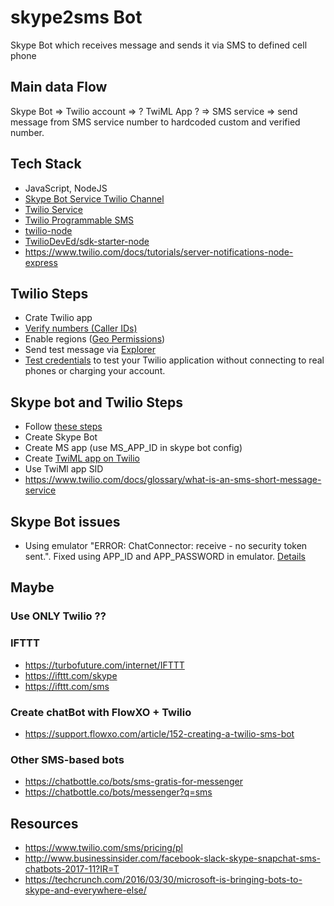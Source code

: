 skype2sms Bot
===

Skype Bot which receives message and sends it via SMS to defined cell phone

## Main data Flow

Skype Bot => Twilio account => ? TwiML App ? => SMS service => send message from SMS service number to hardcoded custom and verified number.

## Tech Stack
- JavaScript, NodeJS
- [Skype Bot Service Twilio Channel](https://docs.microsoft.com/en-us/bot-framework/channel-connect-twilio)
- [Twilio Service](https://www.twilio.com)
- [Twilio Programmable SMS](https://www.twilio.com/docs/quickstart/node/programmable-sms)
- [twilio-node](https://github.com/twilio/twilio-node)
- [TwilioDevEd/sdk-starter-node](https://github.com/TwilioDevEd/sdk-starter-node)
- https://www.twilio.com/docs/tutorials/server-notifications-node-express

## Twilio Steps
- Crate Twilio app
- [Verify numbers (Caller IDs)](https://www.twilio.com/console/phone-numbers/verified)
- Enable regions ([Geo Permissions](https://www.twilio.com/console/sms/settings/geo-permissions))
- Send test message via [Explorer](https://www.twilio.com/console/sms/api-explorer#create-a-message)
- [Test credentials](https://www.twilio.com/console/sms/runtime/test-credentials) to test your Twilio application without connecting to real phones or charging your account.

## Skype bot and Twilio Steps
- Follow [these steps](https://docs.microsoft.com/en-us/bot-framework/channel-connect-twilio)
- Create Skype Bot
- Create MS app (use MS_APP_ID in skype bot config)
- Create [TwiML app on Twilio](https://www.twilio.com/console/phone-numbers/runtime/twiml-apps)
- Use TwiMl app SID
- https://www.twilio.com/docs/glossary/what-is-an-sms-short-message-service

## Skype Bot issues
- Using emulator "ERROR: ChatConnector: receive - no security token sent.". Fixed using APP_ID and APP_PASSWORD in emulator. [Details](https://github.com/Microsoft/BotBuilder/issues/1505#issuecomment-280748691)

## Maybe 

### Use ONLY Twilio ??

### IFTTT
- https://turbofuture.com/internet/IFTTT
- https://ifttt.com/skype
- https://ifttt.com/sms

### Create chatBot with FlowXO + Twilio
- https://support.flowxo.com/article/152-creating-a-twilio-sms-bot

### Other SMS-based bots
- https://chatbottle.co/bots/sms-gratis-for-messenger
- https://chatbottle.co/bots/messenger?q=sms

## Resources

- https://www.twilio.com/sms/pricing/pl
- http://www.businessinsider.com/facebook-slack-skype-snapchat-sms-chatbots-2017-11?IR=T
- https://techcrunch.com/2016/03/30/microsoft-is-bringing-bots-to-skype-and-everywhere-else/

